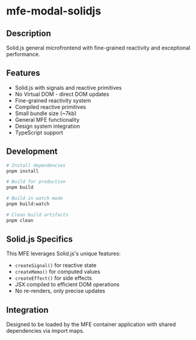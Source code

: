 # mfe-modal-solidjs

## Description
Solid.js general microfrontend with fine-grained reactivity and exceptional performance.

## Features
- Solid.js with signals and reactive primitives
- No Virtual DOM - direct DOM updates
- Fine-grained reactivity system
- Compiled reactive primitives
- Small bundle size (~7kb)
- General MFE functionality
- Design system integration
- TypeScript support

## Development

```bash
# Install dependencies
pnpm install

# Build for production
pnpm build

# Build in watch mode
pnpm build:watch

# Clean build artifacts
pnpm clean
```

## Solid.js Specifics
This MFE leverages Solid.js's unique features:
- `createSignal()` for reactive state
- `createMemo()` for computed values
- `createEffect()` for side effects
- JSX compiled to efficient DOM operations
- No re-renders, only precise updates

## Integration
Designed to be loaded by the MFE container application with shared dependencies via import maps.
